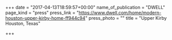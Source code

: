 +++
date = "2017-04-13T18:59:57+00:00"
name_of_publication = "DWELL"
page_kind = "press"
press_link = "https://www.dwell.com/home/modern-houston-upper-kirby-home-ff944c94"
press_photo = ""
title = "Upper Kirby Houston, Texas"

+++